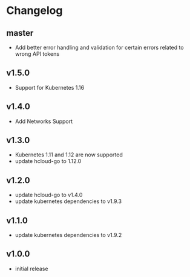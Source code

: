 Changelog
=========

master
------
* Add better error handling and validation for certain errors related to wrong API tokens

v1.5.0
------
* Support for Kubernetes 1.16

v1.4.0
------
* Add Networks Support

v1.3.0
------
* Kubernetes 1.11 and 1.12 are now supported
* update hcloud-go to 1.12.0

v1.2.0
------

* update hcloud-go to v1.4.0
* update kubernetes dependencies to v1.9.3

v1.1.0
------

* update kubernetes dependencies to v1.9.2

v1.0.0
------

* initial release
